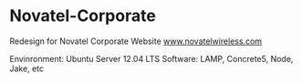 Novatel-Corporate
=================

Redesign for Novatel Corporate Website www.novatelwireless.com

Envinronment: Ubuntu Server 12.04 LTS
Software: LAMP, Concrete5, Node, Jake, etc